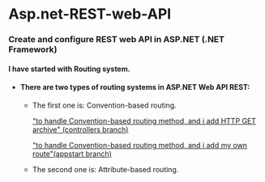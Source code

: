 # Asp.net-REST-web-API
### Create and configure REST web API in ASP.NET (.NET Framework)
#### I have started with Routing system.
- #### There are two types of routing systems in ASP.NET Web API REST:
  - The first one is: Convention-based routing.
   
     ["to handle Convention-based routing method, and i add HTTP GET archive" (controllers branch)](https://github.com/mlkia/Asp.net-REST-web-API/commit/12f7f53325f161c4a490ae4aefc6f04f5b5d90e7)
 
     ["to handle Convention-based routing method, and i add my own route"(appstart
 branch)](https://github.com/mlkia/Asp.net-REST-web-API/commit/5004d483e7a8a969c7149581f6202ee53621ee9a)
  - The second one is: Attribute-based routing.
